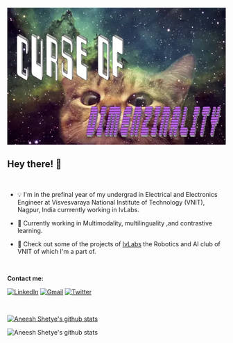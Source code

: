 ![img ](images/curse_of_dimensionality.png)

## Hey there! 👋
<br>

- 💡 I'm in the prefinal year of my undergrad in Electrical and Electronics Engineer at Visvesvaraya National Institute of Technology (VNIT), Nagpur, India currrently working in IvLabs.


- 🤖 Currently working in Multimodality, multilinguality ,and contrastive learning.


- 🔬 Check out some of the projects of [IvLabs](https://www.ivlabs.in/) the Robotics and AI club of VNIT of which I'm a part of.
<br>

**Contact me:**

[![LinkedIn](https://img.shields.io/badge/LinkedIn-blue?style=for-the-badge&logo=Linkedin&logoColor=white)](https://www.linkedin.com/in/aneesh-shetye-35b760197/)
[![Gmail](https://img.shields.io/badge/Gmail-red?style=for-the-badge&logo=gmail&logoColor=white)](mailto:aneeshashetye@gmail.com)
[![Twitter](https://img.shields.io/badge/Twitter-blue?style=for-the-badge&logo=twitter&logoColor=white)](https://twitter.com/shetye_aneesh)

<br>

[![Aneesh Shetye's github stats](https://github-readme-stats.vercel.app/api?username=aneesh-shetye&show_icons=true&theme=radical)](https://github.com/aneesh-shetye/github-readme-stats)


![Aneesh Shetye's github stats](https://github-readme-stats.vercel.app/api/top-langs/?username=aneesh-shetye&layout=compact&theme=dark)

